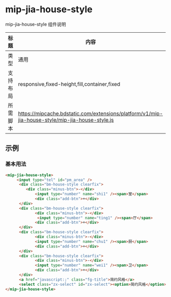 # mip-jia-house-style

mip-jia-house-style 组件说明

标题|内容
----|----
类型|通用
支持布局|responsive,fixed-height,fill,container,fixed
所需脚本|https://mipcache.bdstatic.com/extensions/platform/v1/mip-jia-house-style/mip-jia-house-style.js

## 示例

### 基本用法
```html
<mip-jia-house-style>
     <input type="tel" id="pm_area" />
      <div class="bm-house-style clearfix">
         <div class="minus-btn">-</div>
             <input type="number" name="shi1" /><span>室</span>
             <div class="add-btn">+</div>
      </div>
      <div class="bm-house-style clearfix">
             <div class="minus-btn">-</div>
              <input type="number" name="ting1" /><span>厅</span>
             <div class="add-btn">+</div>
      </div>
      <div class="bm-house-style clearfix">
             <div class="minus-btn">-</div>
             <input type="number" name="chu1" /><span>厨</span>
             <div class="add-btn">+</div>
      </div>
      <div class="bm-house-style clearfix">
             <div class="minus-btn">-</div>
             <input type="number" name="wei1" /><span>卫</span>
             <div class="add-btn">+</div>
      </div>
      <a href="javascript:;" class="fg-title">简约风格</a>
      <select class="zx-select" id="zx-select"><option>简约风格</option></select>
</mip-jia-house-style>
```


